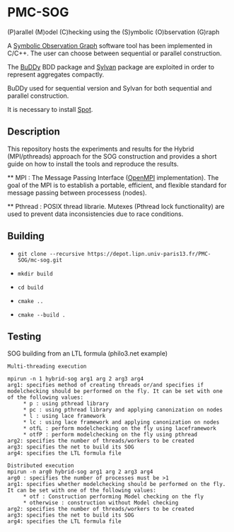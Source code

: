 # PMC-SOG

(P)arallel (M)odel (C)hecking using the (S)ymbolic (O)bservation (G)raph

A [Symbolic Observation Graph](https://www.researchgate.net/profile/Kais_Klai/publication/48445044_Design_and_Evaluation_of_a_Symbolic_and_Abstraction-Based_Model_Checker/links/00463514319a181966000000.pdf) software tool has been implemented in C/C++.
The user can choose between sequential or parallel construction.

The [BuDDy](http://buddy.sourceforge.net/manual/main.html) BDD package and [Sylvan](https://trolando.github.io/sylvan/) package are exploited in order to represent aggregates compactly.

BuDDy used for sequential version and Sylvan for both sequential and parallel construction.



It is necessary to install [Spot](https://spot.lrde.epita.fr/install.html).

## Description
This repository hosts the experiments and results for the Hybrid (MPI/pthreads) approach for the SOG construction and provides a short guide on how to install the tools and reproduce the results.

  ** MPI : The Message Passing Interface ([OpenMPI](https://www.open-mpi.org/) implementation). The goal of the MPI is to establish a portable, efficient, and flexible standard for message passing between processess (nodes).

  ** Pthread : POSIX thread librarie.  Mutexes (Pthread lock functionality) are used to prevent data inconsistencies due to race conditions.




## Building


- `git clone --recursive https://depot.lipn.univ-paris13.fr/PMC-SOG/mc-sog.git`

- `mkdir build`

- `cd build`

- `cmake ..`

- `cmake --build .`


## Testing
SOG building from an LTL formula (philo3.net example)

```
Multi-threading execution

mpirun -n 1 hybrid-sog arg1 arg 2 arg3 arg4
arg1: specifies method of creating threads or/and specifies if modelchecking should be performed on the fly. It can be set with one of the following values:
     * p : using pthread library
     * pc : using pthread library and applying canonization on nodes
     * l : using lace framework
     * lc : using lace framework and applying canonization on nodes
     * otfL : perform modelchecking on the fly using laceframework
     * otfP : perform modelchecking on the fly using pthread
arg2: specifies the number of threads/workers to be created
arg3: specifies the net to build its SOG
arg4: specifies the LTL formula file

Distributed execution
mpirun -n arg0 hybrid-sog arg1 arg 2 arg3 arg4
arg0 : specifies the number of processes must be >1
arg1: specifies whether modelchecking should be performed on the fly. It can be set with one of the following values:
     * otf : Construction performing Model checking on the fly
     * otherwise : construction without Model checking
arg2: specifies the number of threads/workers to be created
arg3: specifies the net to build its SOG
arg4: specifies the LTL formula file

```
